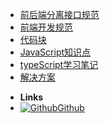 - [前后端分离接口规范](/modules/api-standard/index)
- [前端开发规范](/modules/team-standard/index)
- [代码块](/modules/code-chunk/index)
- [JavaScript知识点](/modules/js-dot/index)
- [typeScript学习笔记](/modules/typescript/index)
- [解决方案](/modules/solution/index)
<!-- - [算法篇](/modules/arithmetic/index) -->



- **Links**
- [![Github](https://icongram.jgog.in/simple/github.svg?color=808080&size=16)Github](https://github.com/loycoder)

